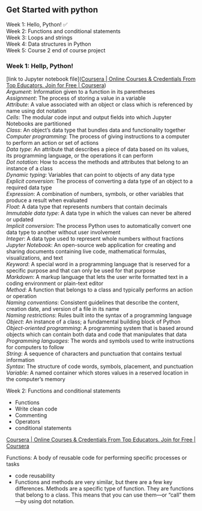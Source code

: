 ## Get Started with python

Week 1: Hello, Python! ✅<br>
Week 2: Functions and conditional statements <br>
Week 3: Loops and strings <br>
Week 4: Data structures in Python <br>
Week 5: Course 2 end of course project <br>

### Week 1: Hellp, Python!

[link to Jupyter notebook file]([Coursera | Online Courses & Credentials From Top Educators. Join for Free | Coursera](https://www.coursera.org/learn/get-started-with-python/ungradedLab/JnPjr/annotated-follow-along-guide-hello-python/lab?path=%2Fnotebooks%2FAnnotated%2520follow-along%2520guide_%2520Hello%2C%2520Python!.ipynb))
<br>
*Argument*: Information given to a function in its parentheses<br>
*Assignment*: The process of storing a value in a variable<br>
*Attribute*: A value associated with an object or class which is referenced by name using dot notation<br>
*Cells*: The modular code input and output fields into which Jupyter Notebooks are partitioned<br>
*Class*: An object’s data type that bundles data and functionality together<br>
*Computer programming*: The process of giving instructions to a computer to perform an action or set of actions<br>
*Data type*: An attribute that describes a piece of data based on its values, its programming language, or the operations it can perform<br>
*Dot notation*: How to access the methods and attributes that belong to an instance of a class<br>
*Dynamic typing*: Variables that can point to objects of any data type<br>
*Explicit conversion*: The process of converting a data type of an object to a required data type<br>
*Expression*: A combination of numbers, symbols, or other variables that produce a result when evaluated<br>
*Float*: A data type that represents numbers that contain decimals<br>
*Immutable data type*: A data type in which the values can never be altered or updated<br>
*Implicit conversion*: The process Python uses to automatically convert one data type to another without user involvement<br>
*Integer*: A data type used to represent whole numbers without fractions<br>
*Jupyter Notebook*: An open-source web application for creating and sharing documents containing live code, mathematical formulas, visualizations, and text<br>
*Keyword*: A special word in a programming language that is reserved for a specific purpose and that can only be used for that purpose<br>
*Markdown*: A markup language that lets the user write formatted text in a coding environment or plain-text editor <br>
*Method*: A function that belongs to a class and typically performs an action or operation<br>
*Naming conventions*: Consistent guidelines that describe the content, creation date, and version of a file in its name<br>
*Naming restrictions*: Rules built into the syntax of a programming language <br>
*Object*: An instance of a class; a fundamental building block of Python<br>
*Object-oriented programming*: A programming system that is based around objects which can contain both data and code that manipulates that data<br>
*Programming languages*: The words and symbols used to write instructions for computers to follow<br>
*String*: A sequence of characters and punctuation that contains textual information<br>
*Syntax*: The structure of code words, symbols, placement, and punctuation<br>
*Variable*: A named container which stores values in a reserved location in the computer’s memory<br>

Week 2: Functions and conditional statements
* Functions
* Write clean code
* Commenting
* Operators
* conditional statements

[Coursera | Online Courses & Credentials From Top Educators. Join for Free | Coursera](https://www.coursera.org/learn/get-started-with-python/ungradedLab/qxjEj/annotated-follow-along-guide-functions-and-conditional-statements/lab?path=%2Fnotebooks%2FAnnotated%2520follow-along%2520guide_%2520Functions%2520and%2520conditional%2520statements.ipynb)

Functions: A body of reusable code for performing specific processes or tasks
* code reusability
* Functions and methods are very similar, but there are a few key differences. Methods are a specific type of function. They are functions that belong to a class. This means that you can use them—or “call” them—by using dot notation. 

